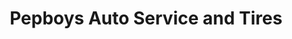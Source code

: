 ---
title: "Pepboys Auto Service and Tires"
url: /tallahassee/pepboys-auto-service-and-tires/
shop: car repair
---